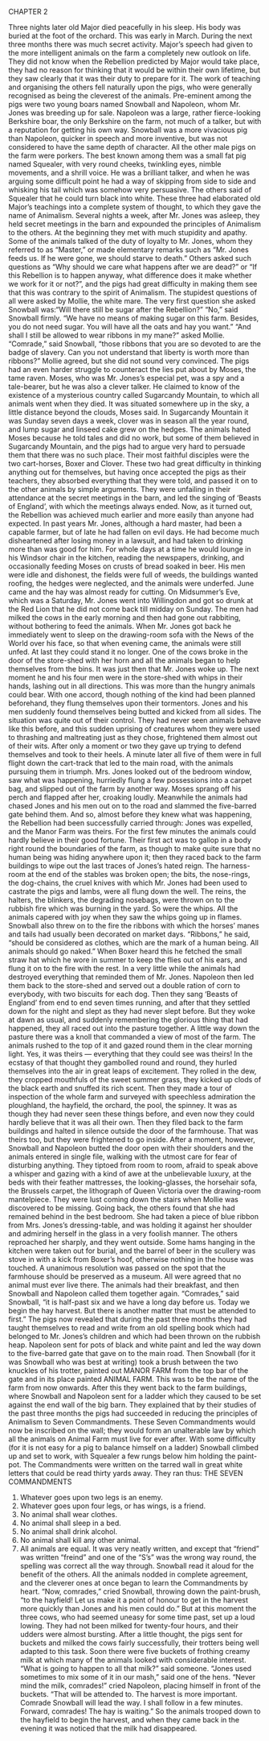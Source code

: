 CHAPTER 2

Three nights later old Major died peacefully in his sleep. His body was buried at the foot of
the orchard.
This was early in March. During the next three months there was much secret activity.
Major’s speech had given to the more intelligent animals on the farm a completely new
outlook on life. They did not know when the Rebellion predicted by Major would take place,
they had no reason for thinking that it would be within their own lifetime, but they saw
clearly that it was their duty to prepare for it. The work of teaching and organising the others
fell naturally upon the pigs, who were generally recognised as being the cleverest of the
animals. Pre-eminent among the pigs were two young boars named Snowball and Napoleon,
whom Mr. Jones was breeding up for sale. Napoleon was a large, rather fierce-looking
Berkshire boar, the only Berkshire on the farm, not much of a talker, but with a reputation for
getting his own way. Snowball was a more vivacious pig than Napoleon, quicker in speech
and more inventive, but was not considered to have the same depth of character. All the other 
male pigs on the farm were porkers. The best known among them was a small fat pig named
Squealer, with very round cheeks, twinkling eyes, nimble movements, and a shrill voice. He
was a brilliant talker, and when he was arguing some difficult point he had a way of skipping
from side to side and whisking his tail which was somehow very persuasive. The others said
of Squealer that he could turn black into white.
These three had elaborated old Major’s teachings into a complete system of thought, to which
they gave the name of Animalism. Several nights a week, after Mr. Jones was asleep, they
held secret meetings in the barn and expounded the principles of Animalism to the others. At
the beginning they met with much stupidity and apathy. Some of the animals talked of the
duty of loyalty to Mr. Jones, whom they referred to as “Master,” or made elementary remarks
such as “Mr. Jones feeds us. If he were gone, we should starve to death.” Others asked such
questions as “Why should we care what happens after we are dead?” or “If this Rebellion is
to happen anyway, what difference does it make whether we work for it or not?”, and the pigs
had great difficulty in making them see that this was contrary to the spirit of Animalism. The
stupidest questions of all were asked by Mollie, the white mare. The very first question she
asked Snowball was:“Will there still be sugar after the Rebellion?”
“No,” said Snowball firmly. “We have no means of making sugar on this farm. Besides, you
do not need sugar. You will have all the oats and hay you want.”
“And shall I still be allowed to wear ribbons in my mane?” asked Mollie.
“Comrade,” said Snowball, “those ribbons that you are so devoted to are the badge of slavery.
Can you not understand that liberty is worth more than ribbons?”
Mollie agreed, but she did not sound very convinced.
The pigs had an even harder struggle to counteract the lies put about by Moses, the tame
raven. Moses, who was Mr. Jones’s especial pet, was a spy and a tale-bearer, but he was also
a clever talker. He claimed to know of the existence of a mysterious country called
Sugarcandy Mountain, to which all animals went when they died. It was situated somewhere
up in the sky, a little distance beyond the clouds, Moses said. In Sugarcandy Mountain it was
Sunday seven days a week, clover was in season all the year round, and lump sugar and
linseed cake grew on the hedges. The animals hated Moses because he told tales and did no
work, but some of them believed in Sugarcandy Mountain, and the pigs had to argue very
hard to persuade them that there was no such place.
Their most faithful disciples were the two cart-horses, Boxer and Clover. These two had great
difficulty in thinking anything out for themselves, but having once accepted the pigs as their
teachers, they absorbed everything that they were told, and passed it on to the other animals
by simple arguments. They were unfailing in their attendance at the secret meetings in the
barn, and led the singing of ‘Beasts of England’, with which the meetings always ended.
Now, as it turned out, the Rebellion was achieved much earlier and more easily than anyone
had expected. In past years Mr. Jones, although a hard master, had been a capable farmer, but
of late he had fallen on evil days. He had become much disheartened after losing money in a
lawsuit, and had taken to drinking more than was good for him. For whole days at a time he
would lounge in his Windsor chair in the kitchen, reading the newspapers, drinking, and
occasionally feeding Moses on crusts of bread soaked in beer. His men were idle and 
dishonest, the fields were full of weeds, the buildings wanted roofing, the hedges were
neglected, and the animals were underfed.
June came and the hay was almost ready for cutting. On Midsummer’s Eve, which was a
Saturday, Mr. Jones went into Willingdon and got so drunk at the Red Lion that he did not
come back till midday on Sunday. The men had milked the cows in the early morning and
then had gone out rabbiting, without bothering to feed the animals. When Mr. Jones got back
he immediately went to sleep on the drawing-room sofa with the News of the World over his
face, so that when evening came, the animals were still unfed. At last they could stand it no
longer. One of the cows broke in the door of the store-shed with her horn and all the animals
began to help themselves from the bins. It was just then that Mr. Jones woke up. The next
moment he and his four men were in the store-shed with whips in their hands, lashing out in
all directions. This was more than the hungry animals could bear. With one accord, though
nothing of the kind had been planned beforehand, they flung themselves upon their
tormentors. Jones and his men suddenly found themselves being butted and kicked from all
sides. The situation was quite out of their control. They had never seen animals behave like
this before, and this sudden uprising of creatures whom they were used to thrashing and
maltreating just as they chose, frightened them almost out of their wits. After only a moment
or two they gave up trying to defend themselves and took to their heels. A minute later all
five of them were in full flight down the cart-track that led to the main road, with the animals
pursuing them in triumph.
Mrs. Jones looked out of the bedroom window, saw what was happening, hurriedly flung a
few possessions into a carpet bag, and slipped out of the farm by another way. Moses sprang
off his perch and flapped after her, croaking loudly. Meanwhile the animals had chased Jones
and his men out on to the road and slammed the five-barred gate behind them. And so, almost
before they knew what was happening, the Rebellion had been successfully carried through:
Jones was expelled, and the Manor Farm was theirs.
For the first few minutes the animals could hardly believe in their good fortune. Their first act
was to gallop in a body right round the boundaries of the farm, as though to make quite sure
that no human being was hiding anywhere upon it; then they raced back to the farm buildings
to wipe out the last traces of Jones’s hated reign. The harness-room at the end of the stables
was broken open; the bits, the nose-rings, the dog-chains, the cruel knives with which Mr.
Jones had been used to castrate the pigs and lambs, were all flung down the well. The reins,
the halters, the blinkers, the degrading nosebags, were thrown on to the rubbish fire which
was burning in the yard. So were the whips. All the animals capered with joy when they saw
the whips going up in flames. Snowball also threw on to the fire the ribbons with which the
horses’ manes and tails had usually been decorated on market days.
“Ribbons,” he said, “should be considered as clothes, which are the mark of a human being.
All animals should go naked.”
When Boxer heard this he fetched the small straw hat which he wore in summer to keep the
flies out of his ears, and flung it on to the fire with the rest.
In a very little while the animals had destroyed everything that reminded them of Mr. Jones.
Napoleon then led them back to the store-shed and served out a double ration of corn to
everybody, with two biscuits for each dog. Then they sang ‘Beasts of England’ from end to 
end seven times running, and after that they settled down for the night and slept as they had
never slept before.
But they woke at dawn as usual, and suddenly remembering the glorious thing that had
happened, they all raced out into the pasture together. A little way down the pasture there was
a knoll that commanded a view of most of the farm. The animals rushed to the top of it and
gazed round them in the clear morning light. Yes, it was theirs — everything that they could
see was theirs! In the ecstasy of that thought they gambolled round and round, they hurled
themselves into the air in great leaps of excitement. They rolled in the dew, they cropped
mouthfuls of the sweet summer grass, they kicked up clods of the black earth and snuffed its
rich scent. Then they made a tour of inspection of the whole farm and surveyed with
speechless admiration the ploughland, the hayfield, the orchard, the pool, the spinney. It was
as though they had never seen these things before, and even now they could hardly believe
that it was all their own.
Then they filed back to the farm buildings and halted in silence outside the door of the
farmhouse. That was theirs too, but they were frightened to go inside. After a moment,
however, Snowball and Napoleon butted the door open with their shoulders and the animals
entered in single file, walking with the utmost care for fear of disturbing anything. They
tiptoed from room to room, afraid to speak above a whisper and gazing with a kind of awe at
the unbelievable luxury, at the beds with their feather mattresses, the looking-glasses, the
horsehair sofa, the Brussels carpet, the lithograph of Queen Victoria over the drawing-room
mantelpiece. They were lust coming down the stairs when Mollie was discovered to be
missing. Going back, the others found that she had remained behind in the best bedroom. She
had taken a piece of blue ribbon from Mrs. Jones’s dressing-table, and was holding it against
her shoulder and admiring herself in the glass in a very foolish manner. The others
reproached her sharply, and they went outside. Some hams hanging in the kitchen were taken
out for burial, and the barrel of beer in the scullery was stove in with a kick from Boxer’s
hoof, otherwise nothing in the house was touched. A unanimous resolution was passed on the
spot that the farmhouse should be preserved as a museum. All were agreed that no animal
must ever live there.
The animals had their breakfast, and then Snowball and Napoleon called them together again.
“Comrades,” said Snowball, “it is half-past six and we have a long day before us. Today we
begin the hay harvest. But there is another matter that must be attended to first.”
The pigs now revealed that during the past three months they had taught themselves to read
and write from an old spelling book which had belonged to Mr. Jones’s children and which
had been thrown on the rubbish heap. Napoleon sent for pots of black and white paint and led
the way down to the five-barred gate that gave on to the main road. Then Snowball (for it was
Snowball who was best at writing) took a brush between the two knuckles of his trotter,
painted out MANOR FARM from the top bar of the gate and in its place painted ANIMAL
FARM. This was to be the name of the farm from now onwards. After this they went back to
the farm buildings, where Snowball and Napoleon sent for a ladder which they caused to be
set against the end wall of the big barn. They explained that by their studies of the past three
months the pigs had succeeded in reducing the principles of Animalism to Seven
Commandments. These Seven Commandments would now be inscribed on the wall; they
would form an unalterable law by which all the animals on Animal Farm must live for ever
after. With some difficulty (for it is not easy for a pig to balance himself on a ladder) 
Snowball climbed up and set to work, with Squealer a few rungs below him holding the
paint-pot. The Commandments were written on the tarred wall in great white letters that
could be read thirty yards away. They ran thus:
THE SEVEN COMMANDMENTS
1. Whatever goes upon two legs is an enemy.
2. Whatever goes upon four legs, or has wings, is a friend.
3. No animal shall wear clothes.
4. No animal shall sleep in a bed.
5. No animal shall drink alcohol.
6. No animal shall kill any other animal.
7. All animals are equal.
It was very neatly written, and except that “friend” was written “freind” and one of the “S’s”
was the wrong way round, the spelling was correct all the way through. Snowball read it
aloud for the benefit of the others. All the animals nodded in complete agreement, and the
cleverer ones at once began to learn the Commandments by heart.
“Now, comrades,” cried Snowball, throwing down the paint-brush, “to the hayfield! Let us
make it a point of honour to get in the harvest more quickly than Jones and his men could
do.”
But at this moment the three cows, who had seemed uneasy for some time past, set up a loud
lowing. They had not been milked for twenty-four hours, and their udders were almost
bursting. After a little thought, the pigs sent for buckets and milked the cows fairly
successfully, their trotters being well adapted to this task. Soon there were five buckets of
frothing creamy milk at which many of the animals looked with considerable interest.
“What is going to happen to all that milk?” said someone.
“Jones used sometimes to mix some of it in our mash,” said one of the hens.
“Never mind the milk, comrades!” cried Napoleon, placing himself in front of the buckets.
“That will be attended to. The harvest is more important. Comrade Snowball will lead the
way. I shall follow in a few minutes. Forward, comrades! The hay is waiting.”
So the animals trooped down to the hayfield to begin the harvest, and when they came back
in the evening it was noticed that the milk had disappeared.
